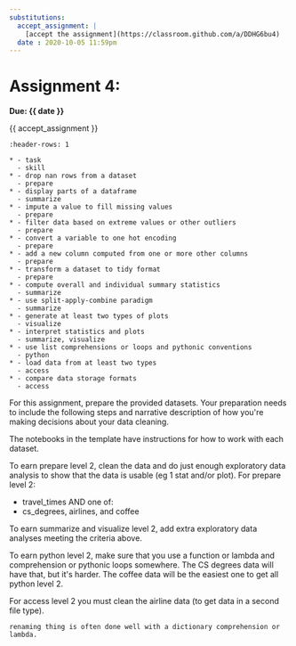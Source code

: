 ```yaml
---
substitutions:
  accept_assignment: |
    [accept the assignment](https://classroom.github.com/a/DDHG6bu4)
  date : 2020-10-05 11:59pm
---
```

# Assignment 4:

__Due: {{ date }}__

{{ accept_assignment }}

```{list-table} practice basic pandas by reshaping and organizing data
:header-rows: 1

* - task
  - skill
* - drop nan rows from a dataset
  - prepare
* - display parts of a dataframe
  - summarize
* - impute a value to fill missing values
  - prepare
* - filter data based on extreme values or other outliers
  - prepare
* - convert a variable to one hot encoding
  - prepare
* - add a new column computed from one or more other columns
  - prepare
* - transform a dataset to tidy format
  - prepare
* - compute overall and individual summary statistics
  - summarize
* - use split-apply-combine paradigm
  - summarize
* - generate at least two types of plots
  - visualize
* - interpret statistics and plots
  - summarize, visualize
* - use list comprehensions or loops and pythonic conventions
  - python
* - load data from at least two types
  - access
* - compare data storage formats
  - access
```

For this assignment, prepare the provided datasets.  Your preparation needs to include the following steps and narrative description of how you're making decisions about your data cleaning.

The notebooks in the template have instructions for how to work with each dataset.

To earn prepare level 2, clean the data and do just enough exploratory data analysis to show that the data is usable (eg 1 stat and/or plot).
For prepare level 2:
- travel_times AND
one of:
- cs_degrees, airlines, and coffee

To earn summarize and visualize level 2, add extra exploratory data analyses meeting the criteria above.

To earn python level 2, make sure that you use a function or lambda and comprehension or pythonic loops somewhere. The CS degrees data will have that, but it's harder. The coffee data will be the easiest one to get all python level 2.

For access level 2 you must clean the airline data (to get data in a second file type).

```{hint}
renaming thing is often done well with a dictionary comprehension or lambda.
```

<!-- - display only part of the dataframe to build a narrative of how you are making decisions
- drop rows with `NaN` in one column, based on what is most important for the dataset
- retain only some of the columns of the dataset
- fill in missing values for one column with an appropriate value (eg the mean)
- convert a categorical variable to one-hot encoding
- add a column to the dataset that is computed by applying a custom function to other columns -->
